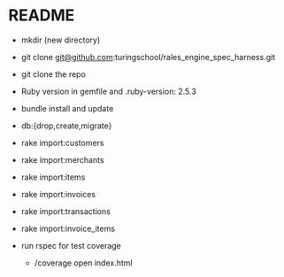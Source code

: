 # README

 - mkdir (new directory)
 - git clone git@github.com:turingschool/rales_engine_spec_harness.git 
 - git clone the repo
 - Ruby version in gemfile and .ruby-version: 2.5.3
 - bundle install and update
 - db:{drop,create,migrate}
 - rake import:customers
 - rake import:merchants
 - rake import:items
 - rake import:invoices
 - rake import:transactions
 - rake import:invoice_items
 
 - run rspec for test coverage
    - /coverage open index.html
 
